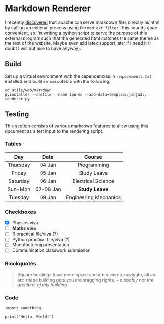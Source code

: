 # Markdown Renderer

I recently [discovered](https://caolan.uk/notes/2022-05-13_serving_markdown_direct_from_apache.cm) that apache can serve
markdown files directly as html by calling an external process using the `mod_ext_filter`. This sounds *quite*
convenient, so I'm writing a python script to serve the purpose of this external program such that the generated html
matches the same theme as the rest of the website. Maybe even add latex support later if I need it (I doubt I will but
nice to have anyway).

## Build

Set up a virtual environment with the dependencies in `requirements.txt` installed and build an executable with the
following:

```{bash}
cd utils/web/markdown
pyinstaller --onefile --name ipu-md --add-data=template.jinja2:. renderer.py
```

## Testing

This section consists of various markdown features to allow using this document as a test input to the rendering script.

### Tables

|   Day    |   Date    |        Course         |
|:--------:|:---------:|:---------------------:|
| Thursday |  04 Jan   |      Programming      |
|  Friday  |  05 Jan   |      Study Leave      | 
| Saturday |  06 Jan   |  Electrical Science   | 
| Sun-Mon  | 07-08 Jan |    **Study Leave**    | 
| Tuesday  |  09 Jan   | Engineering Mechanics |

### Checkboxes

- [x] Physics viva
- [ ] **Maths viva**
- [ ] R practical file/viva (?)
- [ ] Python practical file/viva (?)
- [ ] Manufacturing presentation
- [ ] Communication classwork submission

### Blockquotes

> Square buildings have more space and are easier to navigate, all an arc shape building gets you are bragging rights.
> *&ndash; probably not the architect of this building*

### Code

```{python}
import something

print("Hello, World!")
```